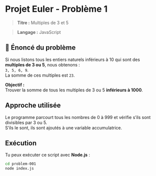 # Projet Euler - Problème 1

> **Titre :** Multiples de 3 et 5 
 
> **Langage :** JavaScript  

## 📘 Énoncé du problème

Si nous listons tous les entiers naturels inférieurs à 10 qui sont des **multiples de 3 ou 5**, nous obtenons :  
`3, 5, 6, 9`.  
La somme de ces multiples est `23`.

**Objectif :**  
Trouver la somme de tous les multiples de 3 ou 5 **inférieurs à 1000**.


## Approche utilisée

Le programme parcourt tous les nombres de 0 à 999 et vérifie s’ils sont divisibles par 3 ou 5.  
S’ils le sont, ils sont ajoutés à une variable accumulatrice.


## Exécution

Tu peux exécuter ce script avec **Node.js** :

```bash
cd problem-001
node index.js
```

